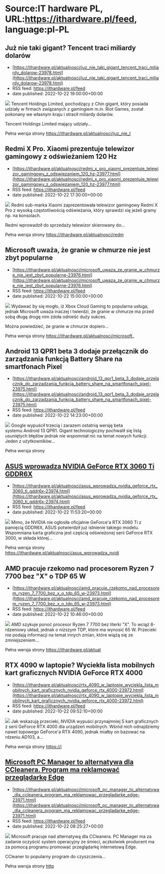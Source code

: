 # Source:IT hardware PL, URL:https://ithardware.pl/feed, language:pl-PL

## Już nie taki gigant? Tencent traci miliardy dolarów
 - [https://ithardware.pl/aktualnosci/juz_nie_taki_gigant_tencent_traci_miliardy_dolarow-23978.html](https://ithardware.pl/aktualnosci/juz_nie_taki_gigant_tencent_traci_miliardy_dolarow-23978.html)
 - RSS feed: https://ithardware.pl/feed
 - date published: 2022-10-22 19:00:00+00:00

<img src="https://ithardware.pl/artykuly/min/23978_1.jpg" />            Tencent Holdings Limited, pochodzący z Chin gigant, kt&oacute;ry posiada udziały w firmach związanych z gamingiem m.in. Riot Games, został pokonany we własnym kraju i stracił miliardy dolar&oacute;w.

Tencent Holdings Limited mający udziały...
            <p>Pełna wersja strony <a href="https://ithardware.pl/aktualnosci/juz_nie_taki_gigant_tencent_traci_miliardy_dolarow-23978.html">https://ithardware.pl/aktualnosci/juz_nie_t

## Redmi X Pro. Xiaomi prezentuje telewizor gamingowy z odświeżaniem 120 Hz
 - [https://ithardware.pl/aktualnosci/redmi_x_pro_xiaomi_prezentuje_telewizor_gamingowy_z_odswiezaniem_120_hz-23977.html](https://ithardware.pl/aktualnosci/redmi_x_pro_xiaomi_prezentuje_telewizor_gamingowy_z_odswiezaniem_120_hz-23977.html)
 - RSS feed: https://ithardware.pl/feed
 - date published: 2022-10-22 17:30:00+00:00

<img src="https://ithardware.pl/artykuly/min/23977_1.jpg" />            Redmi sub-marka Xiaomi zaprezentowała telewizor gamingowy&nbsp;Redmi X Pro z wysoką częstotliwością odświeżania, kt&oacute;ry sprawdzi się jeżeli gramy np. na konsolach.

Redmi wprowadził do sprzedaży telewizor skierowany do...
            <p>Pełna wersja strony <a href="https://ithardware.pl/aktualnosci/redmi_x_pro_xiaomi_prezentuje_telewizor_gamingowy_z_odswiezaniem_120_hz-23977.html">https://ithardware.pl/aktualnosci/redm

## Microsoft uważa, że granie w chmurze nie jest zbyt popularne
 - [https://ithardware.pl/aktualnosci/microsoft_uwaza_ze_granie_w_chmurze_nie_jest_zbyt_popularne-23976.html](https://ithardware.pl/aktualnosci/microsoft_uwaza_ze_granie_w_chmurze_nie_jest_zbyt_popularne-23976.html)
 - RSS feed: https://ithardware.pl/feed
 - date published: 2022-10-22 15:00:00+00:00

<img src="https://ithardware.pl/artykuly/min/23976_1.jpg" />            Wydawać by się mogło, iż Xbox Cloud Gaming to popularna usługa, jednak Microsoft uważa inaczej i twierdzi, że granie w chmurze ma przed sobą długą drogę nim zdoła odnieść duży sukces.

Można powiedzieć, że granie w chmurze dopiero...
            <p>Pełna wersja strony <a href="https://ithardware.pl/aktualnosci/microsoft_uwaza_ze_granie_w_chmurze_nie_jest_zbyt_popularne-23976.html">https://ithardware.pl/aktualnosci/microsoft_

## Android 13 QPR1 beta 3 dodaje przełącznik do zarządzania funkcją Battery Share na smartfonach Pixel
 - [https://ithardware.pl/aktualnosci/android_13_qpr1_beta_3_dodaje_przelacznik_do_zarzadzania_funkcja_battery_share_na_smartfonach_pixel-23975.html](https://ithardware.pl/aktualnosci/android_13_qpr1_beta_3_dodaje_przelacznik_do_zarzadzania_funkcja_battery_share_na_smartfonach_pixel-23975.html)
 - RSS feed: https://ithardware.pl/feed
 - date published: 2022-10-22 14:23:00+00:00

<img src="https://ithardware.pl/artykuly/min/23975_1.jpg" />            Google wypuścił trzecią i zarazem ostatnią wersję beta systemu&nbsp;Android&nbsp;13 QPR1. Gigant technologiczny pochwalił się listą usuniętych błęd&oacute;w jednak nie wspomniał nic na temat nowych funkcji. Jeden z użytkownik&oacute;w...
            <p>Pełna wersja strony <a href="https://ithardware.pl/aktualnosci/android_13_qpr1_beta_3_dodaje_przelacznik_do_zarzadzania_funkcja_battery_share_na_smartfonach_pixel-23975.html">

## ASUS wprowadza NVIDIA GeForce RTX 3060 Ti GDDR6X
 - [https://ithardware.pl/aktualnosci/asus_wprowadza_nvidia_geforce_rtx_3060_ti_gddr6x-23974.html](https://ithardware.pl/aktualnosci/asus_wprowadza_nvidia_geforce_rtx_3060_ti_gddr6x-23974.html)
 - RSS feed: https://ithardware.pl/feed
 - date published: 2022-10-22 11:53:20+00:00

<img src="https://ithardware.pl/artykuly/min/23974_1.jpg" />            Mimo, że NVIDIA nie ogłosiła oficjalnie GeForce'a RTX 3060 Ti z pamięcią GDDR6X, ASUS potwierdził już istnienie takiego modelu. Wspomniana karta graficzna jest częścią odświeżonej serii GeForce&nbsp;RTX 3000, w składa kt&oacute;rej...
            <p>Pełna wersja strony <a href="https://ithardware.pl/aktualnosci/asus_wprowadza_nvidia_geforce_rtx_3060_ti_gddr6x-23974.html">https://ithardware.pl/aktualnosci/asus_wprowadza_nvidi

## AMD pracuje rzekomo nad procesorem Ryzen 7 7700 bez "X" o TDP 65 W
 - [https://ithardware.pl/aktualnosci/amd_pracuje_rzekomo_nad_procesorem_ryzen_7_7700_bez_x_o_tdp_65_w-23973.html](https://ithardware.pl/aktualnosci/amd_pracuje_rzekomo_nad_procesorem_ryzen_7_7700_bez_x_o_tdp_65_w-23973.html)
 - RSS feed: https://ithardware.pl/feed
 - date published: 2022-10-22 10:46:00+00:00

<img src="https://ithardware.pl/artykuly/min/23973_1.jpg" />            AMD szykuje ponoć procesor Ryzen 7 7700 bez literki &quot;X&quot;. To wciąż 8-rdzeniowy układ, jednak o niższym TDP, kt&oacute;re ma wynosić 65 W. Przecieki nie podają informacji na temat innych zmian, kt&oacute;re wiążą się ze zmniejszeniem...
            <p>Pełna wersja strony <a href="https://ithardware.pl/aktualnosci/amd_pracuje_rzekomo_nad_procesorem_ryzen_7_7700_bez_x_o_tdp_65_w-23973.html">https://ithardware.pl/aktual

## RTX 4090 w laptopie? Wyciekła lista mobilnych kart graficznych NVIDIA GeForce RTX 4000
 - [https://ithardware.pl/aktualnosci/rtx_4090_w_laptopie_wyciekla_lista_mobilnych_kart_graficznych_nvidia_geforce_rtx_4000-23972.html](https://ithardware.pl/aktualnosci/rtx_4090_w_laptopie_wyciekla_lista_mobilnych_kart_graficznych_nvidia_geforce_rtx_4000-23972.html)
 - RSS feed: https://ithardware.pl/feed
 - date published: 2022-10-22 09:52:10+00:00

<img src="https://ithardware.pl/artykuly/min/23972_1.jpg" />            Jak wskazują przecieki, NVIDIA wypuści&nbsp;przynajmniej 5 kart graficznych z serii GeForce RTX 4000 dla urządzeń mobilnych. Wśr&oacute;d nich odnajdziemy nawet topowego GeForce'a RTX 4090, jednak miałby on bazować na rdzeniu&nbsp;AD103, a...
            <p>Pełna wersja strony <a href="https://ithardware.pl/aktualnosci/rtx_4090_w_laptopie_wyciekla_lista_mobilnych_kart_graficznych_nvidia_geforce_rtx_4000-23972.html">https://i

## Microsoft PC Manager to alternatywa dla CCleanera. Program ma reklamować przeglądarkę Edge
 - [https://ithardware.pl/aktualnosci/microsoft_pc_manager_to_alternatywa_dla_ccleanera_program_ma_reklamowac_przegladarke_edge-23971.html](https://ithardware.pl/aktualnosci/microsoft_pc_manager_to_alternatywa_dla_ccleanera_program_ma_reklamowac_przegladarke_edge-23971.html)
 - RSS feed: https://ithardware.pl/feed
 - date published: 2022-10-22 08:25:27+00:00

<img src="https://ithardware.pl/artykuly/min/23971_1.jpg" />            Microsoft pracuje nad alternatywą dla CCleanera. PC Manager ma za zadanie oczyścić system operacyjny ze śmieci, aczkolwiek producent ma za pomocą programu promować przeglądarkę internetową Edge.

CCleaner to popularny program do czyszczenia...
            <p>Pełna wersja strony <a href="https://ithardware.pl/aktualnosci/microsoft_pc_manager_to_alternatywa_dla_ccleanera_program_ma_reklamowac_przegladarke_edge-23971.html">http

